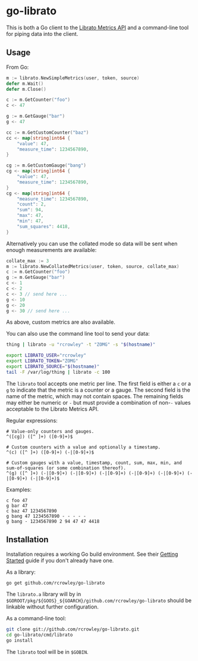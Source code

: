 go-librato
==========

This is both a Go client to the [Librato Metrics API](http://dev.librato.com/v1/metrics) and a command-line tool for piping data into the client.

Usage
-----

From Go:

```go
m := librato.NewSimpleMetrics(user, token, source)
defer m.Wait()
defer m.Close()

c := m.GetCounter("foo")
c <- 47

g := m.GetGauge("bar")
g <- 47

cc := m.GetCustomCounter("baz")
cc <- map[string]int64 {
	"value": 47,
	"measure_time": 1234567890,
}

cg := m.GetCustomGauge("bang")
cg <- map[string]int64 {
	"value": 47,
	"measure_time": 1234567890,
}
cg <- map[string]int64 {
	"measure_time": 1234567890,
	"count": 2,
	"sum": 94,
	"max": 47,
	"min": 47,
	"sum_squares": 4418,
}
```

Alternatively you can use the collated mode so data will be sent when
enough measurements are available:

```go
collate_max := 3
m := librato.NewCollatedMetrics(user, token, source, collate_max)
c := m.GetCounter("foo")
g := m.GetGauge("bar")
c <- 1
c <- 2
c <- 3 // send here ...
g <- 10
g <- 20
g <- 30 // send here ...
```

As above, custom metrics are also available.

You can also use the command line tool to send your data:

```sh
thing | librato -u "rcrowley" -t "ZOMG" -s "$(hostname)"

export LIBRATO_USER="rcrowley"
export LIBRATO_TOKEN="ZOMG"
export LIBRATO_SOURCE="$(hostname)"
tail -F /var/log/thing | librato -c 100
```

The `librato` tool accepts one metric per line.  The first field is either a `c` or a `g` to indicate that the metric is a counter or a gauge.  The second field is the name of the metric, which may not contain spaces.  The remaining fields may either be numeric or `-` but must provide a combination of non-`-` values acceptable to the Librato Metrics API.

Regular expressions:

```
# Value-only counters and gauges.
^([cg]) ([^ ]+) ([0-9]+)$

# Custom counters with a value and optionally a timestamp.
^(c) ([^ ]+) ([0-9]+) (-|[0-9]+)$

# Custom gauges with a value, timestamp, count, sum, max, min, and sum-of-squares (or some combination thereof).
^(g) ([^ ]+) (-|[0-9]+) (-|[0-9]+) (-|[0-9]+) (-|[0-9]+) (-|[0-9]+) (-|[0-9]+) (-|[0-9]+)$
```

Examples:

```
c foo 47
g bar 47
c baz 47 1234567890
g bang 47 1234567890 - - - - -
g bang - 1234567890 2 94 47 47 4418
```

Installation
------------

Installation requires a working Go build environment.  See their [Getting Started](http://golang.org/doc/install.html) guide if you don't already have one.

As a library:

```sh
go get github.com/rcrowley/go-librato
```

The `librato.a` library will by in `$GOROOT/pkg/${GOOS}_${GOARCH}/github.com/rcrowley/go-librato` should be linkable without further configuration.

As a command-line tool:

```sh
git clone git://github.com/rcrowley/go-librato.git
cd go-librato/cmd/librato
go install
```

The `librato` tool will be in `$GOBIN`.
